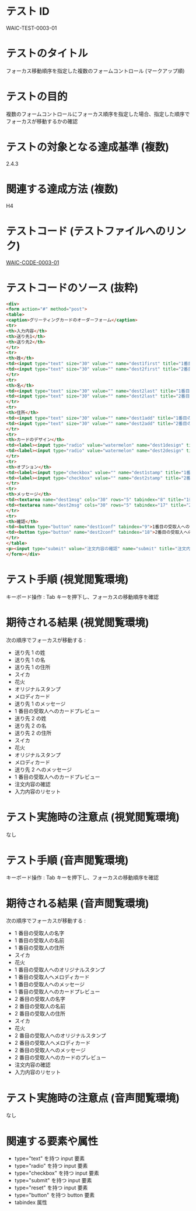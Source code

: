 # テスト ID

WAIC-TEST-0003-01

# テストのタイトル

フォーカス移動順序を指定した複数のフォームコントロール (マークアップ順)

# テストの目的

複数のフォームコントロールにフォーカス順序を指定した場合、指定した順序でフォーカスが移動するかの確認

# テストの対象となる達成基準 (複数)

2.4.3

# 関連する達成方法 (複数)

H4

# テストコード (テストファイルへのリンク)

[WAIC-CODE-0003-01](https://waic.github.io/as_test/WAIC-CODE/WAIC-CODE-0003-01.html)

# テストコードのソース (抜粋)

```html
<div>
<form action="#" method="post">
<table>
<caption>グリーティングカードのオーダーフォーム</caption>
<tr>
<th>入力内容</th>
<th>送り先1</th>
<th>送り先2</th>
</tr>
<tr>
<th>姓</th>
<td><input type="text" size="30" value="" name="dest1first" title="1番目の受取人の名字" tabindex="1"></td>
<td><input type="text" size="30" value="" name="dest2first" title="2番目の受取人の名字" tabindex="10"></td>
</tr>
<tr>
<th>名</th>
<td><input type="text" size="30" value="" name="dest2last" title="1番目の受取人の名前" tabindex="2"></td>
<td><input type="text" size="30" value="" name="dest2last" title="2番目の受取人の名前" tabindex="11"></td>
</tr>
<tr>
<th>住所</th>
<td><input type="text" size="30" value="" name="dest1add" title="1番目の受取人の住所" tabindex="3"></td>
<td><input type="text" size="30" value="" name="dest2add" title="2番目の受取人の住所" tabindex="12"></td>
</tr>
<tr>
<th>カードのデザイン</th>
<td><label><input type="radio" value="watermelon" name="dest1design" title="1番目の受取人へのカードデザイン：スイカ" tabindex="4">スイカ</label><br><label><input type="radio" value="fireworks" name="dest1design" title="1番目の受取人へのカードデザイン：花火" tabindex="5">花火</label></td>
<td><label><input type="radio" value="watermelon" name="dest2design" title="2番目の受取人へのカードデザイン：スイカ" tabindex="13">スイカ</label><br><label><input type="radio" value="fireworks" name="dest2design" title="2番目の受取人へのカードデザイン：花火" tabindex="14">花火</label></td>
</tr>
<tr>
<th>オプション</th>
<td><label><input type="checkbox" value="" name="dest1stamp" title="1番目の受取人へのオリジナルスタンプ" tabindex="6">オリジナルスタンプ</label><br><label><input type="checkbox" value="" name="dest1melody" title="1番目の受取人へのメロディカード" tabindex="7">メロディカード</label></td>
<td><label><input type="checkbox" value="" name="dest2stamp" title="2番目の受取人へのオリジナルスタンプ" tabindex="15">オリジナルスタンプ</label><br><label><input type="checkbox" value="" name="dest2melody" title="2番目の受取人へのメロディカード" tabindex="16">メロディカード</label></td>
</tr>
<tr>
<th>メッセージ</th>
<td><textarea name="dest1msg" cols="30" rows="5" tabindex="8" title="1番目の受取人へのメッセージ"></textarea></td>
<td><textarea name="dest2msg" cols="30" rows="5" tabindex="17" title="2番目の受取人へのメッセージ"></textarea></td>
</tr>
<tr>
<th>確認</th>
<td><button type="button" name="dest1conf" tabindex="9">1番目の受取人へのカードプレビュー</button></td>
<td><button type="button" name="dest2conf" tabindex="18">2番目の受取人へのカードプレビュー</button></td>
</tr>
</table>
<p><input type="submit" value="注文内容の確認" name="submit" title="注文内容の確認" tabindex="19"> &nbsp; <input type="reset" value="入力内容のリセット" name="reset" title="入力内容のリセット" tabindex="20"></p>
</form></div>

```

# テスト手順 (視覚閲覧環境)

キーボード操作 : Tab キーを押下し、フォーカスの移動順序を確認

# 期待される結果 (視覚閲覧環境)

次の順序でフォーカスが移動する :

- 送り先 1 の姓
- 送り先 1 の名
- 送り先 1 の住所
- スイカ
- 花火
- オリジナルスタンプ
- メロディカード
- 送り先 1 のメッセージ
- 1 番目の受取人へのカードプレビュー
- 送り先 2 の姓
- 送り先 2 の名
- 送り先 2 の住所
- スイカ
- 花火
- オリジナルスタンプ
- メロディカード
- 送り先 2 へのメッセージ
- 1 番目の受取人へのカードプレビュー
- 注文内容の確認
- 入力内容のリセット

# テスト実施時の注意点 (視覚閲覧環境)

なし

# テスト手順 (音声閲覧環境)

キーボード操作 : Tab キーを押下し、フォーカスの移動順序を確認

# 期待される結果 (音声閲覧環境)

次の順序でフォーカスが移動する :

- 1 番目の受取人の名字
- 1 番目の受取人の名前
- 1 番目の受取人の住所
- スイカ
- 花火
- 1 番目の受取人へのオリジナルスタンプ
- 1 番目の受取人へメロディカード
- 1 番目の受取人へのメッセージ
- 1 番目の受取人へのカードプレビュー
- 2 番目の受取人の名字
- 2 番目の受取人の名前
- 2 番目の受取人の住所
- スイカ
- 花火
- 2 番目の受取人へのオリジナルスタンプ
- 2 番目の受取人へメロディカード
- 2 番目の受取人へのメッセージ
- 2 番目の受取人へのカードのプレビュー
- 注文内容の確認
- 入力内容のリセット

# テスト実施時の注意点 (音声閲覧環境)

なし

# 関連する要素や属性

- type="text" を持つ input 要素
- type="radio" を持つ input 要素
- type="checkbox" を持つ input 要素
- type="submit" を持つ input 要素
- type="reset" を持つ input 要素
- type="button" を持つ button 要素
- tabindex 属性
